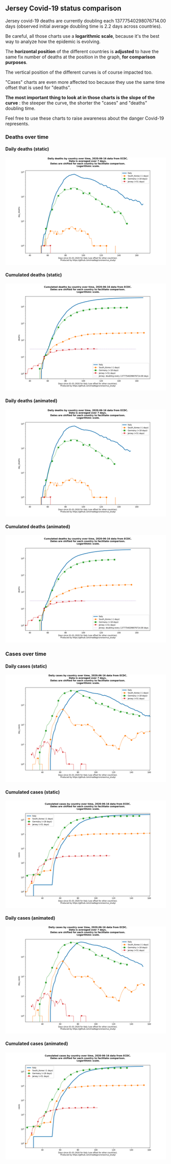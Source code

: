 ## Jersey Covid-19 status comparison 

Jersey covid-19 deaths are currently doubling each 13777540298076714.00 days (observed initial average doubling time is 2.2 days across countries).



Be careful, all those charts use a **logarithmic scale**, because it's the best way to analyze how the epidemic is evolving.
 
The **horizontal position** of the different countries is **adjusted** to have the same fix number of deaths at the position in the graph, **for comparison purposes**.

The vertical position of the different curves is of course impacted too.

"Cases" charts are even more affected too because they use the same time offset that is used for "deaths".

**The most important thing to look at in those charts is the slope of the curve** : the steeper the curve, the shorter the "cases" and "deaths" doubling time.

Feel free to use these charts to raise awareness about the danger Covid-19 represents. 


 
### Deaths over time
 
#### Daily deaths (static)
![Jersey covid-19 daily deaths static chart](https://raw.githubusercontent.com/madlag/coronavirus_study/master/notebooks/graphs/2020-06-16/countries/Jersey/2020-06-16_Jersey_day_deaths.png "Jersey covid-19 day_deaths static chart")   
 
#### Cumulated deaths (static)
![Jersey covid-19 cumulated deaths static chart](https://raw.githubusercontent.com/madlag/coronavirus_study/master/notebooks/graphs/2020-06-16/countries/Jersey/2020-06-16_Jersey_deaths.png "Jersey covid-19 deaths static chart")   
 
#### Daily deaths (animated)
![Jersey covid-19 daily deaths animated chart](https://raw.githubusercontent.com/madlag/coronavirus_study/master/notebooks/graphs/2020-06-16/countries/Jersey/2020-06-16_Jersey_day_deaths.gif "Jersey covid-19 day_deaths animated chart")   
 
#### Cumulated deaths (animated)
![Jersey covid-19 cumulated deaths animated chart](https://raw.githubusercontent.com/madlag/coronavirus_study/master/notebooks/graphs/2020-06-16/countries/Jersey/2020-06-16_Jersey_deaths.gif "Jersey covid-19 deaths animated chart")   

 
### Cases over time
 
#### Daily cases (static)
![Jersey covid-19 daily cases static chart](https://raw.githubusercontent.com/madlag/coronavirus_study/master/notebooks/graphs/2020-06-16/countries/Jersey/2020-06-16_Jersey_day_cases.png "Jersey covid-19 day_cases static chart")   
 
#### Cumulated cases (static)
![Jersey covid-19 cumulated cases static chart](https://raw.githubusercontent.com/madlag/coronavirus_study/master/notebooks/graphs/2020-06-16/countries/Jersey/2020-06-16_Jersey_cases.png "Jersey covid-19 cases static chart")   
 
#### Daily cases (animated)
![Jersey covid-19 daily cases animated chart](https://raw.githubusercontent.com/madlag/coronavirus_study/master/notebooks/graphs/2020-06-16/countries/Jersey/2020-06-16_Jersey_day_cases.gif "Jersey covid-19 day_cases animated chart")   
 
#### Cumulated cases (animated)
![Jersey covid-19 cumulated cases animated chart](https://raw.githubusercontent.com/madlag/coronavirus_study/master/notebooks/graphs/2020-06-16/countries/Jersey/2020-06-16_Jersey_cases.gif "Jersey covid-19 cases animated chart")   

